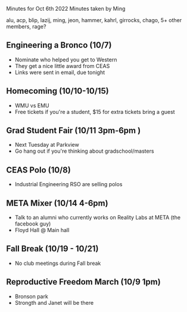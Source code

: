 Minutes for Oct 6th 2022
Minutes taken by Ming

alu, acp, blip, lazij, ming, jeon, hammer, kahrl, girrocks, chago, 5+ other members, rage?

## Engineering a Bronco (10/7)

- Nominate who helped you get to Western
- They get a nice little award from CEAS
- Links were sent in email, due tonight

## Homecoming (10/10-10/15)

- WMU vs EMU
- Free tickets if you're a student, $15 for extra tickets bring a guest

## Grad Student Fair (10/11 3pm-6pm )

- Next Tuesday at Parkview
- Go hang out if you're thinking about gradschool/masters

## CEAS Polo (10/8)

- Industrial Engineering RSO are selling polos

## META Mixer (10/14 4-6pm)

- Talk to an alumni who currently works on Reality Labs at META (the facebook guy)
- Floyd Hall @ Main hall

## Fall Break (10/19 - 10/21)

- No club meetings during Fall break

## Reproductive Freedom March (10/9 1pm)

- Bronson park
- Strongth and Janet will be there
